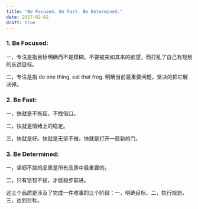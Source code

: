 ```yaml
---
title: "Be Focused. Be Fast. Be Determined."
date: 2017-02-02
draft: true
---
```


### 1. Be Focused:

一，专注是指目标明确而不是模糊。不要被突如其来的欲望，而打乱了自己有规划的长远目标。

二，专注是指 do one thing, eat that frog. 明确当前最重要问题，坚决的把它解决掉。


### 2. Be Fast:

一，快就是不拖延，不找借口。

二，快就是情绪上的稳定。

三，快就是好。快就是无坚不摧。快就是打开一扇新的门。

### 3. Be Determined:

一，坚韧不拔的品质是所有品质中最重要的。

二，只有坚韧不拔，才能稳步前进。



这三个品质是涉及了完成一件难事的三个阶段：一，明确目标，二，执行规划，三，达到目标。